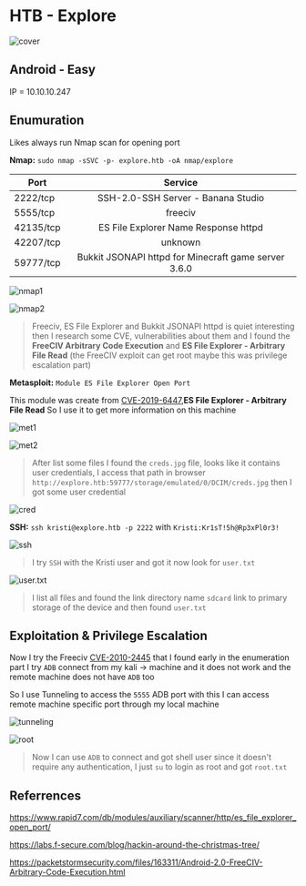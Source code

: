 # HTB - Explore

![cover](https://user-images.githubusercontent.com/58801547/141645088-c978f3d9-c220-4def-b855-46cd511358ba.png)

## Android - Easy
IP = 10.10.10.247

## Enumuration

Likes always run Nmap scan for opening port 

**Nmap:** `sudo nmap -sSVC -p- explore.htb -oA nmap/explore`

| Port         | Service      |
| -------------|:-------------:|
| 2222/tcp     | SSH-2.0-SSH Server - Banana Studio           |
| 5555/tcp     | freeciv       |
| 42135/tcp    | ES File Explorer Name Response httpd |
| 42207/tcp    | unknown       |
| 59777/tcp    | Bukkit JSONAPI httpd for Minecraft game server 3.6.0 |


![nmap1](https://user-images.githubusercontent.com/58801547/141645038-e445b2b3-8bd2-4e18-8169-cc7c7034c81d.png)

![nmap2](https://user-images.githubusercontent.com/58801547/141645389-ade36ba0-d99a-4ecf-acbb-8a08efdc88ec.png)

> Freeciv, ES File Explorer and Bukkit JSONAPI httpd is quiet interesting then I research some CVE, vulnerabilities about
> them and I found the **FreeCIV Arbitrary Code Execution** and **ES File Explorer - Arbitrary File Read** (the FreeCIV exploit can get root maybe this was privilege escalation part)

**Metasploit:** `Module ES File Explorer Open Port`

This module was create from [CVE-2019-6447](https://www.cvedetails.com/cve/CVE-2019-6447/),**ES File Explorer - Arbitrary File Read** So I use it to get more information on this machine

![met1](https://user-images.githubusercontent.com/58801547/141645965-03349cca-77f3-4e5a-bac7-b55dcff8ba86.png)

![met2](https://user-images.githubusercontent.com/58801547/141646692-b8ade327-3f15-4932-9d67-05f8b57af7d4.png)

> After list some files I found the `creds.jpg` file, looks like it contains user credentials, I access that path in browser `http://explore.htb:59777/storage/emulated/0/DCIM/creds.jpg` then I got some user credential 

![cred](https://user-images.githubusercontent.com/58801547/141646875-bfb3f5c8-6b28-4e20-a343-aaff46dcd5f9.png)

**SSH:** `ssh kristi@explore.htb -p 2222` with `Kristi:Kr1sT!5h@Rp3xPl0r3!`

![ssh](https://user-images.githubusercontent.com/58801547/141647437-4efc2217-512b-4527-bf56-e29244a98619.png)

> I try `SSH` with the Kristi user and got it now look for `user.txt` 

![user.txt](https://user-images.githubusercontent.com/58801547/141647685-4cc459b8-8fbd-40e7-9d7a-b1786bf40956.png)

> I list all files and found the link directory name `sdcard` link to primary storage of the device and then found `user.txt`

## Exploitation & Privilege Escalation

Now I try the Freeciv [CVE-2010-2445](https://cve.mitre.org/cgi-bin/cvename.cgi?name=CVE-2010-2445) that I found early in the enumeration part I try `ADB` connect from my kali -> machine and it does not work and the remote machine does not have `ADB` too

So I use Tunneling to access the `5555` ADB port with this I can access remote machine specific port through my local machine

![tunneling](https://user-images.githubusercontent.com/58801547/141648285-4e906813-a3b7-417e-a348-d25d5f3b15a6.png)

![root](https://user-images.githubusercontent.com/58801547/141648759-dd55387e-26e4-4de6-9d5d-b5281869a5a9.png)
> Now I can use `ADB` to connect and got shell user since it doesn't require any authentication, I just `su` to login as root and got `root.txt`

## Referrences

https://www.rapid7.com/db/modules/auxiliary/scanner/http/es_file_explorer_open_port/

https://labs.f-secure.com/blog/hackin-around-the-christmas-tree/

https://packetstormsecurity.com/files/163311/Android-2.0-FreeCIV-Arbitrary-Code-Execution.html
